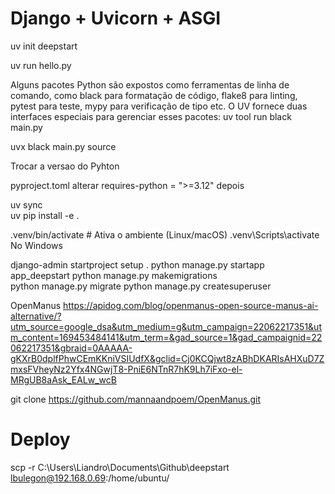 # Django + Uvicorn + ASGI


uv init deepstart

uv run hello.py

Alguns pacotes Python são expostos como ferramentas de linha de comando, como black para formatação de código, flake8 para linting, pytest para teste, mypy para verificação de tipo etc. O UV fornece duas interfaces especiais para gerenciar esses pacotes:
uv tool run black main.py 

uvx black main.py source 

Trocar a versao do Pyhton 
 
pyproject.toml  alterar requires-python = ">=3.12" 
depois

uv sync     
uv pip install -e . 


.venv/bin/activate  # Ativa o ambiente (Linux/macOS)
.venv\Scripts\activate  No Windows 

django-admin startproject setup .
python manage.py startapp app_deepstart
python manage.py makemigrations        
python manage.py migrate
python manage.py createsuperuser

OpenManus
https://apidog.com/blog/openmanus-open-source-manus-ai-alternative/?utm_source=google_dsa&utm_medium=g&utm_campaign=22062217351&utm_content=169453484141&utm_term=&gad_source=1&gad_campaignid=22062217351&gbraid=0AAAAA-gKXrB0dplfPhwCEmKKniVSIUdfX&gclid=Cj0KCQjwt8zABhDKARIsAHXuD7ZmxsFVheyNz2Yfx4NGwjT8-PniE6NTnR7hK9Lh7iFxo-el-MRgUB8aAsk_EALw_wcB

git clone https://github.com/mannaandpoem/OpenManus.git


# Deploy

 scp -r C:\Users\Liandro\Documents\Github\deepstart lbulegon@192.168.0.69:/home/ubuntu/